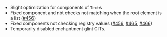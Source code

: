  - Slight optimization for components of `Text`s
 - Fixed component and nbt checks not matching when the root element is a list ([#456](https://github.com/SHsuperCM/CITResewn/pull/456)) 
 - Fixed components not checking registry values ([#456](https://github.com/SHsuperCM/CITResewn/pull/456), [#465](https://github.com/SHsuperCM/CITResewn/pull/465), [#466](https://github.com/SHsuperCM/CITResewn/pull/466)) 
 - Temporarily disabled enchantment glint CITs.
